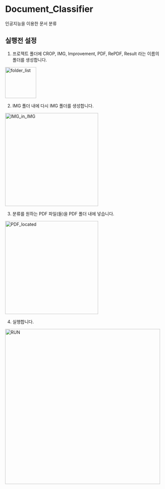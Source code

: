 # Document_Classifier
인공지능을 이용한 문서 분류

## 실행전 설정
1. 프로젝트 폴더에 CROP, IMG, Improvement, PDF, RePDF, Result 라는 이름의 폴더를 생성합니다.
<img width="100" alt="folder_list" src="https://user-images.githubusercontent.com/37128456/79854198-0f522a00-8404-11ea-8c40-bf5ca8437045.png">

2. IMG 폴더 내에 다시 IMG 폴더를 생성합니다.
<img width="300" alt="IMG_in_IMG" src="https://user-images.githubusercontent.com/37128456/79854555-93a4ad00-8404-11ea-9b9a-14c1fb39da42.png">

3. 분류를 원하는 PDF 파일(들)을 PDF 폴더 내에 넣습니다. 
<img width="300" alt="PDF_located" src="https://user-images.githubusercontent.com/37128456/79853703-58ee4500-8403-11ea-9d2b-efda709286ba.png">

4. 실행합니다.
<img width="500" alt="RUN" src="https://user-images.githubusercontent.com/37128456/79853776-728f8c80-8403-11ea-9c16-a5ea34932e46.png">